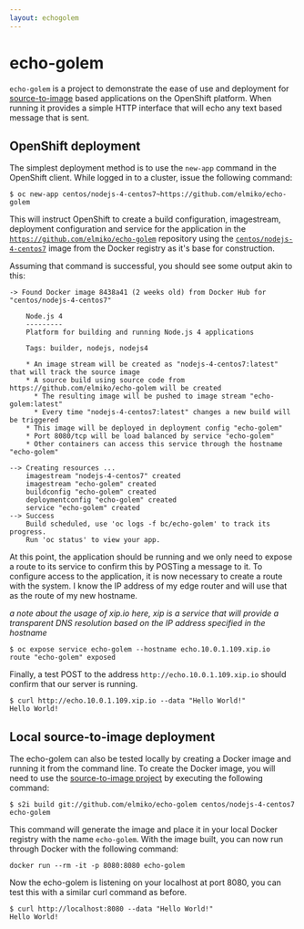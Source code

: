 ```yaml
---
layout: echogolem
---
```


# echo-golem

`echo-golem` is a project to demonstrate the ease of use and deployment for
[source-to-image](https://github.com/openshift/source-to-image) based
applications on the OpenShift platform. When running it provides a simple
HTTP interface that will echo any text based message that is sent.

## OpenShift deployment

The simplest deployment method is to use the `new-app` command in the
OpenShift client. While logged in to a cluster, issue the following command:

```
$ oc new-app centos/nodejs-4-centos7~https://github.com/elmiko/echo-golem
```

This will instruct OpenShift to create a build configuration, imagestream,
deployment configuration and service for the application in the
[`https://github.com/elmiko/echo-golem`](https://github.com/elmiko/echo-golem)
repository using the
[`centos/nodejs-4-centos7`](https://hub.docker.com/r/centos/nodejs-4-centos7/)
image from the Docker registry as it's base for construction.

Assuming that command is successful, you should see some output akin to this:

```
-> Found Docker image 8438a41 (2 weeks old) from Docker Hub for "centos/nodejs-4-centos7"

    Node.js 4 
    --------- 
    Platform for building and running Node.js 4 applications

    Tags: builder, nodejs, nodejs4

    * An image stream will be created as "nodejs-4-centos7:latest" that will track the source image
    * A source build using source code from https://github.com/elmiko/echo-golem will be created
      * The resulting image will be pushed to image stream "echo-golem:latest"
      * Every time "nodejs-4-centos7:latest" changes a new build will be triggered
    * This image will be deployed in deployment config "echo-golem"
    * Port 8080/tcp will be load balanced by service "echo-golem"
    * Other containers can access this service through the hostname "echo-golem"

--> Creating resources ...
    imagestream "nodejs-4-centos7" created
    imagestream "echo-golem" created
    buildconfig "echo-golem" created
    deploymentconfig "echo-golem" created
    service "echo-golem" created
--> Success
    Build scheduled, use 'oc logs -f bc/echo-golem' to track its progress.
    Run 'oc status' to view your app.
```

At this point, the application should be running and we only need to expose
a route to its service to confirm this by POSTing a message to it. To
configure access to the application, it is now necessary to create a route
with the system. I know the IP address of my edge router and will use that
as the route of my new hostname.

*a note about the usage of xip.io here, xip is a service that will provide
a transparent DNS resolution based on the IP address specified in the
hostname*

```
$ oc expose service echo-golem --hostname echo.10.0.1.109.xip.io
route "echo-golem" exposed
```

Finally, a test POST to the address `http://echo.10.0.1.109.xip.io` should
confirm that our server is running.

```
$ curl http://echo.10.0.1.109.xip.io --data "Hello World!"
Hello World!
```

## Local source-to-image deployment

The echo-golem can also be tested locally by creating a Docker image and
running it from the command line. To create the Docker image, you will need
to use the
[source-to-image project](https://github.com/openshift/source-to-image) by
executing the following command:

```
$ s2i build git://github.com/elmiko/echo-golem centos/nodejs-4-centos7 echo-golem
```

This command will generate the image and place it in your local Docker
registry with the name `echo-golem`. With the image built, you can now run
through Docker with the following command:

```
docker run --rm -it -p 8080:8080 echo-golem
```

Now the echo-golem is listening on your localhost at port 8080, you can test
this with a similar curl command as before.

```
$ curl http://localhost:8080 --data "Hello World!"
Hello World!
```
